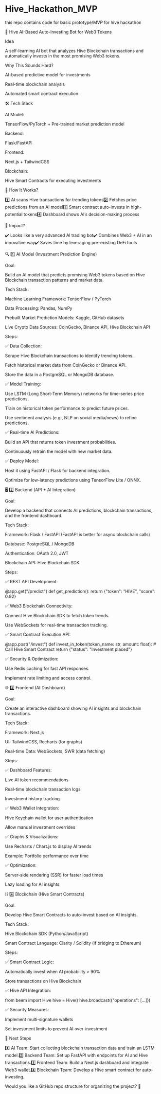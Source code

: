 # Hive_Hackathon_MVP
this repo contains  code for basic prototype/MVP for hive hackathon



🚀 Hive AI-Based Auto-Investing Bot for Web3 Tokens

Idea

A self-learning AI bot that analyzes Hive Blockchain transactions and automatically invests in the most promising Web3 tokens.

Why This Sounds Hard?

AI-based predictive model for investments

Real-time blockchain analysis

Automated smart contract execution

🛠 Tech Stack

AI Model:

TensorFlow/PyTorch + Pre-trained market prediction model

Backend:

Flask/FastAPI

Frontend:

Next.js + TailwindCSS

Blockchain:

Hive Smart Contracts for executing investments

🎯 How It Works?

1️⃣ AI scans Hive transactions for trending tokens2️⃣ Fetches price predictions from an AI model3️⃣ Smart contract auto-invests in high-potential tokens4️⃣ Dashboard shows AI’s decision-making process

🚀 Impact?

✔️ Looks like a very advanced AI trading bot✔️ Combines Web3 + AI in an innovative way✔️ Saves time by leveraging pre-existing DeFi tools

🔍 1️⃣ AI Model (Investment Prediction Engine)

Goal:

Build an AI model that predicts promising Web3 tokens based on Hive Blockchain transaction patterns and market data.

Tech Stack:

Machine Learning Framework: TensorFlow / PyTorch

Data Processing: Pandas, NumPy

Prebuilt Market Prediction Models: Kaggle, GitHub datasets

Live Crypto Data Sources: CoinGecko, Binance API, Hive Blockchain API

Steps:

✅ Data Collection:

Scrape Hive Blockchain transactions to identify trending tokens.

Fetch historical market data from CoinGecko or Binance API.

Store the data in a PostgreSQL or MongoDB database.

✅ Model Training:

Use LSTM (Long Short-Term Memory) networks for time-series price predictions.

Train on historical token performance to predict future prices.

Use sentiment analysis (e.g., NLP on social media/news) to refine predictions.

✅ Real-time AI Predictions:

Build an API that returns token investment probabilities.

Continuously retrain the model with new market data.

✅ Deploy Model:

Host it using FastAPI / Flask for backend integration.

Optimize for low-latency predictions using TensorFlow Lite / ONNX.

🖥 2️⃣ Backend (API + AI Integration)

Goal:

Develop a backend that connects AI predictions, blockchain transactions, and the frontend dashboard.

Tech Stack:

Framework: Flask / FastAPI (FastAPI is better for async blockchain calls)

Database: PostgreSQL / MongoDB

Authentication: OAuth 2.0, JWT

Blockchain API: Hive Blockchain SDK

Steps:

✅ REST API Development:

@app.get("/predict")
def get_prediction():
    return {"token": "HIVE", "score": 0.92}

✅ Web3 Blockchain Connectivity:

Connect Hive Blockchain SDK to fetch token trends.

Use WebSockets for real-time transaction tracking.

✅ Smart Contract Execution API:

@app.post("/invest")
def invest_in_token(token_name: str, amount: float):
    # Call Hive Smart Contract
    return {"status": "Investment placed"}

✅ Security & Optimization:

Use Redis caching for fast API responses.

Implement rate limiting and access control.

🌐 3️⃣ Frontend (AI Dashboard)

Goal:

Create an interactive dashboard showing AI insights and blockchain transactions.

Tech Stack:

Framework: Next.js

UI: TailwindCSS, Recharts (for graphs)

Real-time Data: WebSockets, SWR (data fetching)

Steps:

✅ Dashboard Features:

Live AI token recommendations

Real-time blockchain transaction logs

Investment history tracking

✅ Web3 Wallet Integration:

Hive Keychain wallet for user authentication

Allow manual investment overrides

✅ Graphs & Visualizations:

Use Recharts / Chart.js to display AI trends

Example: Portfolio performance over time

✅ Optimization:

Server-side rendering (SSR) for faster load times

Lazy loading for AI insights

⛓ 4️⃣ Blockchain (Hive Smart Contracts)

Goal:

Develop Hive Smart Contracts to auto-invest based on AI insights.

Tech Stack:

Hive Blockchain SDK (Python/JavaScript)

Smart Contract Language: Clarity / Solidity (if bridging to Ethereum)

Steps:

✅ Smart Contract Logic:

Automatically invest when AI probability > 90%

Store transactions on Hive Blockchain

✅ Hive API Integration:

from beem import Hive
hive = Hive()
hive.broadcast({"operations": [...]})

✅ Security Measures:

Implement multi-signature wallets

Set investment limits to prevent AI over-investment

🚀 Next Steps

1️⃣ AI Team: Start collecting blockchain transaction data and train an LSTM model.2️⃣ Backend Team: Set up FastAPI with endpoints for AI and Hive transactions.3️⃣ Frontend Team: Build a Next.js dashboard and integrate Web3 wallet.4️⃣ Blockchain Team: Develop a Hive smart contract for auto-investing.

Would you like a GitHub repo structure for organizing the project? 🚀
